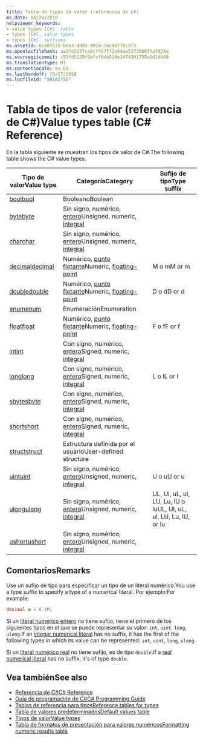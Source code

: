 ```yaml
---
title: Tabla de tipos de valor (referencia de C#)
ms.date: 08/24/2018
helpviewer_keywords:
- value types [C#], table
- types [C#], value types
- types [C#], suffixes
ms.assetid: 67d8f631-b6e3-4d83-9910-5ec497f8c5f3
ms.openlocfilehash: aa37e2237ca0cffe7ff2e64aa53739b6ffafd24a
ms.sourcegitcommit: c93fd5139f9efcf6db514e3474301738a6d1d649
ms.translationtype: HT
ms.contentlocale: es-ES
ms.lasthandoff: 10/27/2018
ms.locfileid: "50182755"
---
```

# <a name="value-types-table-c-reference"></a><span data-ttu-id="4fff2-102">Tabla de tipos de valor (referencia de C#)</span><span class="sxs-lookup"><span data-stu-id="4fff2-102">Value types table (C# Reference)</span></span>

<span data-ttu-id="4fff2-103">En la tabla siguiente se muestran los tipos de valor de C#.</span><span class="sxs-lookup"><span data-stu-id="4fff2-103">The following table shows the C# value types.</span></span>  
  
|<span data-ttu-id="4fff2-104">Tipo de valor</span><span class="sxs-lookup"><span data-stu-id="4fff2-104">Value type</span></span>|<span data-ttu-id="4fff2-105">Categoría</span><span class="sxs-lookup"><span data-stu-id="4fff2-105">Category</span></span>|<span data-ttu-id="4fff2-106">Sufijo de tipo</span><span class="sxs-lookup"><span data-stu-id="4fff2-106">Type suffix</span></span>|  
|----------------|--------------|-----------------|  
|[<span data-ttu-id="4fff2-107">bool</span><span class="sxs-lookup"><span data-stu-id="4fff2-107">bool</span></span>](bool.md)|<span data-ttu-id="4fff2-108">Booleano</span><span class="sxs-lookup"><span data-stu-id="4fff2-108">Boolean</span></span>||  
|[<span data-ttu-id="4fff2-109">byte</span><span class="sxs-lookup"><span data-stu-id="4fff2-109">byte</span></span>](byte.md)|<span data-ttu-id="4fff2-110">Sin signo, numérico, [entero](integral-types-table.md)</span><span class="sxs-lookup"><span data-stu-id="4fff2-110">Unsigned, numeric, [integral](integral-types-table.md)</span></span>||  
|[<span data-ttu-id="4fff2-111">char</span><span class="sxs-lookup"><span data-stu-id="4fff2-111">char</span></span>](char.md)|<span data-ttu-id="4fff2-112">Sin signo, numérico, [entero](integral-types-table.md)</span><span class="sxs-lookup"><span data-stu-id="4fff2-112">Unsigned, numeric, [integral](integral-types-table.md)</span></span>||  
|[<span data-ttu-id="4fff2-113">decimal</span><span class="sxs-lookup"><span data-stu-id="4fff2-113">decimal</span></span>](decimal.md)|<span data-ttu-id="4fff2-114">Numérico, [punto flotante](floating-point-types-table.md)</span><span class="sxs-lookup"><span data-stu-id="4fff2-114">Numeric, [floating-point](floating-point-types-table.md)</span></span>|<span data-ttu-id="4fff2-115">M o m</span><span class="sxs-lookup"><span data-stu-id="4fff2-115">M or m</span></span>|  
|[<span data-ttu-id="4fff2-116">double</span><span class="sxs-lookup"><span data-stu-id="4fff2-116">double</span></span>](double.md)|<span data-ttu-id="4fff2-117">Numérico, [punto flotante](floating-point-types-table.md)</span><span class="sxs-lookup"><span data-stu-id="4fff2-117">Numeric, [floating-point](floating-point-types-table.md)</span></span>|<span data-ttu-id="4fff2-118">D o d</span><span class="sxs-lookup"><span data-stu-id="4fff2-118">D or d</span></span>|  
|[<span data-ttu-id="4fff2-119">enum</span><span class="sxs-lookup"><span data-stu-id="4fff2-119">enum</span></span>](enum.md)|<span data-ttu-id="4fff2-120">Enumeración</span><span class="sxs-lookup"><span data-stu-id="4fff2-120">Enumeration</span></span>||  
|[<span data-ttu-id="4fff2-121">float</span><span class="sxs-lookup"><span data-stu-id="4fff2-121">float</span></span>](float.md)|<span data-ttu-id="4fff2-122">Numérico, [punto flotante](floating-point-types-table.md)</span><span class="sxs-lookup"><span data-stu-id="4fff2-122">Numeric, [floating-point](floating-point-types-table.md)</span></span>|<span data-ttu-id="4fff2-123">F o f</span><span class="sxs-lookup"><span data-stu-id="4fff2-123">F or f</span></span>|  
|[<span data-ttu-id="4fff2-124">int</span><span class="sxs-lookup"><span data-stu-id="4fff2-124">int</span></span>](int.md)|<span data-ttu-id="4fff2-125">Con signo, numérico, [entero](integral-types-table.md)</span><span class="sxs-lookup"><span data-stu-id="4fff2-125">Signed, numeric, [integral](integral-types-table.md)</span></span>||  
|[<span data-ttu-id="4fff2-126">long</span><span class="sxs-lookup"><span data-stu-id="4fff2-126">long</span></span>](long.md)|<span data-ttu-id="4fff2-127">Con signo, numérico, [entero](integral-types-table.md)</span><span class="sxs-lookup"><span data-stu-id="4fff2-127">Signed, numeric, [integral](integral-types-table.md)</span></span>|<span data-ttu-id="4fff2-128">L o l</span><span class="sxs-lookup"><span data-stu-id="4fff2-128">L or l</span></span>|  
|[<span data-ttu-id="4fff2-129">sbyte</span><span class="sxs-lookup"><span data-stu-id="4fff2-129">sbyte</span></span>](sbyte.md)|<span data-ttu-id="4fff2-130">Con signo, numérico, [entero](integral-types-table.md)</span><span class="sxs-lookup"><span data-stu-id="4fff2-130">Signed, numeric, [integral](integral-types-table.md)</span></span>||  
|[<span data-ttu-id="4fff2-131">short</span><span class="sxs-lookup"><span data-stu-id="4fff2-131">short</span></span>](short.md)|<span data-ttu-id="4fff2-132">Con signo, numérico, [entero](integral-types-table.md)</span><span class="sxs-lookup"><span data-stu-id="4fff2-132">Signed, numeric, [integral](integral-types-table.md)</span></span>||  
|[<span data-ttu-id="4fff2-133">struct</span><span class="sxs-lookup"><span data-stu-id="4fff2-133">struct</span></span>](struct.md)|<span data-ttu-id="4fff2-134">Estructura definida por el usuario</span><span class="sxs-lookup"><span data-stu-id="4fff2-134">User-defined structure</span></span>||  
|[<span data-ttu-id="4fff2-135">uint</span><span class="sxs-lookup"><span data-stu-id="4fff2-135">uint</span></span>](uint.md)|<span data-ttu-id="4fff2-136">Sin signo, numérico, [entero](integral-types-table.md)</span><span class="sxs-lookup"><span data-stu-id="4fff2-136">Unsigned, numeric, [integral](integral-types-table.md)</span></span>|<span data-ttu-id="4fff2-137">U o u</span><span class="sxs-lookup"><span data-stu-id="4fff2-137">U or u</span></span>|  
|[<span data-ttu-id="4fff2-138">ulong</span><span class="sxs-lookup"><span data-stu-id="4fff2-138">ulong</span></span>](ulong.md)|<span data-ttu-id="4fff2-139">Sin signo, numérico, [entero](integral-types-table.md)</span><span class="sxs-lookup"><span data-stu-id="4fff2-139">Unsigned, numeric, [integral](integral-types-table.md)</span></span>|<span data-ttu-id="4fff2-140">UL, Ul, uL, ul, LU, Lu, lU o lu</span><span class="sxs-lookup"><span data-stu-id="4fff2-140">UL, Ul, uL, ul, LU, Lu, lU, or lu</span></span>|  
|[<span data-ttu-id="4fff2-141">ushort</span><span class="sxs-lookup"><span data-stu-id="4fff2-141">ushort</span></span>](ushort.md)|<span data-ttu-id="4fff2-142">Sin signo, numérico, [entero](integral-types-table.md)</span><span class="sxs-lookup"><span data-stu-id="4fff2-142">Unsigned, numeric, [integral](integral-types-table.md)</span></span>||  

## <a name="remarks"></a><span data-ttu-id="4fff2-143">Comentarios</span><span class="sxs-lookup"><span data-stu-id="4fff2-143">Remarks</span></span>

<span data-ttu-id="4fff2-144">Use un sufijo de tipo para especificar un tipo de un literal numérico.</span><span class="sxs-lookup"><span data-stu-id="4fff2-144">You use a type suffix to specify a type of a numerical literal.</span></span> <span data-ttu-id="4fff2-145">Por ejemplo:</span><span class="sxs-lookup"><span data-stu-id="4fff2-145">For example:</span></span>

```csharp
decimal a = 0.1M;
```

<span data-ttu-id="4fff2-146">Si un [literal numérico entero](~/_csharplang/spec/lexical-structure.md#integer-literals) no tiene sufijo, tiene el primero de los siguientes tipos en el que se puede representar su valor: `int`, `uint`, `long`, `ulong`.</span><span class="sxs-lookup"><span data-stu-id="4fff2-146">If an [integer numerical literal](~/_csharplang/spec/lexical-structure.md#integer-literals) has no suffix, it has the first of the following types in which its value can be represented: `int`, `uint`, `long`, `ulong`.</span></span>

<span data-ttu-id="4fff2-147">Si un [literal numérico real](~/_csharplang/spec/lexical-structure.md#real-literals) no tiene sufijo, es de tipo `double`.</span><span class="sxs-lookup"><span data-stu-id="4fff2-147">If a [real numerical literal](~/_csharplang/spec/lexical-structure.md#real-literals) has no suffix, it's of type `double`.</span></span>

## <a name="see-also"></a><span data-ttu-id="4fff2-148">Vea también</span><span class="sxs-lookup"><span data-stu-id="4fff2-148">See also</span></span>

- [<span data-ttu-id="4fff2-149">Referencia de C#</span><span class="sxs-lookup"><span data-stu-id="4fff2-149">C# Reference</span></span>](../index.md)
- [<span data-ttu-id="4fff2-150">Guía de programación de C#</span><span class="sxs-lookup"><span data-stu-id="4fff2-150">C# Programming Guide</span></span>](../../programming-guide/index.md)
- [<span data-ttu-id="4fff2-151">Tablas de referencia para tipos</span><span class="sxs-lookup"><span data-stu-id="4fff2-151">Reference tables for types</span></span>](reference-tables-for-types.md)
- [<span data-ttu-id="4fff2-152">Tabla de valores predeterminados</span><span class="sxs-lookup"><span data-stu-id="4fff2-152">Default values table</span></span>](default-values-table.md)
- [<span data-ttu-id="4fff2-153">Tipos de valor</span><span class="sxs-lookup"><span data-stu-id="4fff2-153">Value types</span></span>](value-types.md)
- [<span data-ttu-id="4fff2-154">Tabla de formatos de presentación para valores numéricos</span><span class="sxs-lookup"><span data-stu-id="4fff2-154">Formatting numeric results table</span></span>](formatting-numeric-results-table.md)
